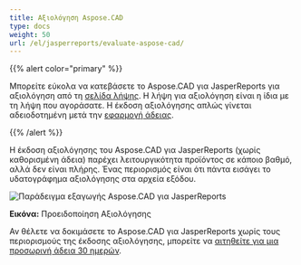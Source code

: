 ```yaml
---
title: Αξιολόγηση Aspose.CAD
type: docs
weight: 50
url: /el/jasperreports/evaluate-aspose-cad/
---
```


{{% alert color="primary" %}}

Μπορείτε εύκολα να κατεβάσετε το Aspose.CAD για JasperReports για αξιολόγηση από τη [σελίδα λήψης](https://downloads.aspose.com/cad/jasperreports). Η λήψη για αξιολόγηση είναι η ίδια με τη λήψη που αγοράσατε. Η έκδοση αξιολόγησης απλώς γίνεται αδειοδοτημένη μετά την [εφαρμογή άδειας](/el/cad/jasperreports/licensing/).

{{% /alert %}}

Η έκδοση αξιολόγησης του Aspose.CAD για JasperReports (χωρίς καθορισμένη άδεια) παρέχει λειτουργικότητα προϊόντος σε κάποιο βαθμό, αλλά δεν είναι πλήρης. Ένας περιορισμός είναι ότι πάντα εισάγει το υδατογράφημα αξιολόγησης στα αρχεία εξόδου.

![Παράδειγμα εξαγωγής Aspose.CAD για JasperReports](/_assets/jasper/AreaChartReport.jpg)

**Εικόνα:** Προειδοποίηση Αξιολόγησης

Αν θέλετε να δοκιμάσετε το Aspose.CAD για JasperReports χωρίς τους περιορισμούς της έκδοσης αξιολόγησης, μπορείτε να [αιτηθείτε για μια προσωρινή άδεια 30 ημερών](https://purchase.aspose.com/temporary-license).
